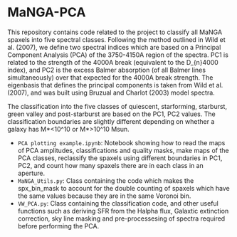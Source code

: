 # MaNGA-PCA
This repository contains code related to the project to classify all MaNGA spaxels into five spectral classes. Following the method outlined in Wild et al. (2007), we define two spectral indices which are based on a Principal Component Analysis (PCA) of the 3750-4150A region of the spectra. PC1 is related to the strength of the 4000A break (equivalent to the D_{n}4000 index), and PC2 is the excess Balmer absorption (of all Balmer lines simultaneously) over that expected for the 4000A break strength. The eigenbasis that defines the principal components is taken from Wild et al. (2007), and was built using Bruzual and Charlot (2003) model spectra. 

The classification into the five classes of quiescent, starforming, starburst, green valley and post-starburst are based on the PC1, PC2 values. The classification boundaries are slightly different depending on whether a galaxy has M*<10^10 or M*>10^10 Msun.

+ `PCA plotting example.ipynb`: Notebook showing how to read the maps of PCA amplitudes, classifications and quality masks, make maps of the PCA classes, reclassify the spaxels using different boundaries in PC1, PC2, and count how many spaxels there are in each class in an aperture.
+ `MaNGA_Utils.py`: Class containing the code which makes the spx_bin_mask to account for the double counting of spaxels which have the same values because they are in the same Voronoi bin.
+ `VW_PCA.py`: Class containing the classification code, and other useful functions such as deriving SFR from the Halpha flux, Galaxtic extinction correction, sky line masking and pre-processesing of spectra required before performing the PCA.
